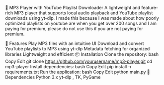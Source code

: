 🎵 MP3 Player with YouTube Playlist Downloader
A lightweight and feature-rich MP3 player that supports local audio playback and YouTube playlist downloads using yt-dlp.
I made this because I was made about how poorly optimized playlists on youtube are when you get over 200 songs and I am paying for premium, please do not use this if you are not paying for premium.

🚀 Features
Play MP3 files with an intuitive UI
Download and convert YouTube playlists to MP3 using yt-dlp
Metadata fetching for organized libraries
Lightweight and efficient
📦 Installation
Clone the repository:
bash
Copy
Edit
git clone https://github.com/yourusername/mp3-player.git
cd mp3-player
Install dependencies:
bash
Copy
Edit
pip install -r requirements.txt
Run the application:
bash
Copy
Edit
python main.py
🔧 Dependencies
Python 3.x
yt-dlp , TK, PyGame
